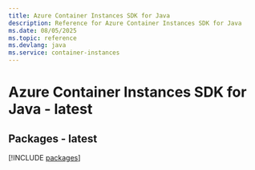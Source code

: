 ```yaml
---
title: Azure Container Instances SDK for Java
description: Reference for Azure Container Instances SDK for Java
ms.date: 08/05/2025
ms.topic: reference
ms.devlang: java
ms.service: container-instances
---
```

# Azure Container Instances SDK for Java - latest
## Packages - latest
[!INCLUDE [packages](container-instances-index.md)]